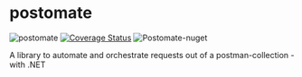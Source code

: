 # postomate

![postomate](https://github.com/earloc/postomate/workflows/postomate/badge.svg)
[![Coverage Status](https://coveralls.io/repos/github/earloc/postomate/badge.svg?branch=main)](https://coveralls.io/github/earloc/postomate?branch=main)
![Postomate-nuget](https://badgen.net/nuget/v/Postomate)

A library to automate and orchestrate requests out of a postman-collection - with .NET
